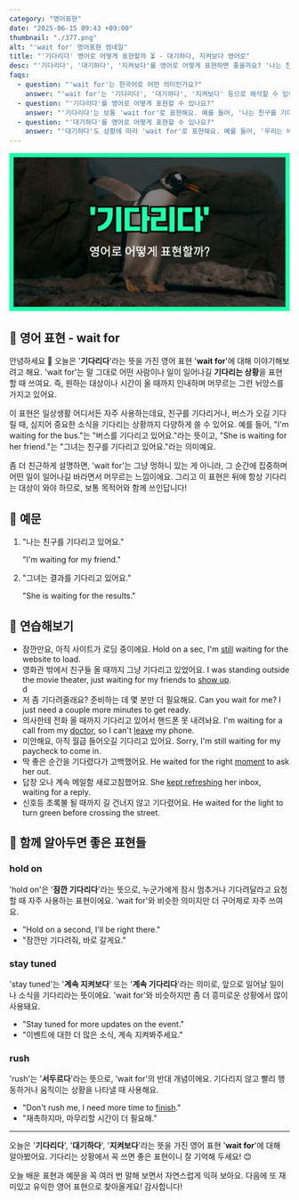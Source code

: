 ```yaml
---
category: "영어표현"
date: "2025-06-15 09:43 +09:00"
thumbnail: "./377.png"
alt: "'wait for' 영어표현 썸네일"
title: "'기다리다' 영어로 어떻게 표현할까 ⏳ - 대기하다, 지켜보다 영어로"
desc: "'기다리다', '대기하다', '지켜보다'를 영어로 어떻게 표현하면 좋을까요? '나는 친구를 기다리고 있어요.', '우리는 버스가 오길 기다려야 해요.' 등을 영어로 표현하는 법을 배워봅시다. 다양한 예문을 통해서 연습하고 본인의 표현으로 만들어 보세요."
faqs:
  - question: "'wait for'는 한국어로 어떤 의미인가요?"
    answer: "'wait for'는 '기다리다', '대기하다', '지켜보다' 등으로 해석할 수 있어요. 어떤 대상이나 일이 일어나길 인내하며 머무르는 상황을 뜻해요."
  - question: "'기다리다'를 영어로 어떻게 표현할 수 있나요?"
    answer: "'기다리다'는 보통 'wait for'로 표현해요. 예를 들어, '나는 친구를 기다리고 있어요.'는 'I'm waiting for my friend.'로 말해요."
  - question: "'대기하다'를 영어로 어떻게 표현할 수 있나요?"
    answer: "'대기하다'도 상황에 따라 'wait for'로 표현해요. 예를 들어, '우리는 버스가 오길 기다려야 해요.'는 'We have to wait for the bus.'라고 해요."
---
```


!['wait for' 영어표현](./377.png)

## 🌟 영어 표현 - wait for

안녕하세요 👋 오늘은 '**기다리다**'라는 뜻을 가진 영어 표현 '**wait for**'에 대해 이야기해보려고 해요. 'wait for'는 말 그대로 어떤 사람이나 일이 일어나길 **기다리는 상황**을 표현할 때 쓰여요. 즉, 원하는 대상이나 시간이 올 때까지 인내하며 머무르는 그런 뉘앙스를 가지고 있어요.

이 표현은 일상생활 어디서든 자주 사용하는데요, 친구를 기다리거나, 버스가 오길 기다릴 때, 심지어 중요한 소식을 기다리는 상황까지 다양하게 쓸 수 있어요. 예를 들어, "I'm waiting for the bus."는 "버스를 기다리고 있어요."라는 뜻이고, "She is waiting for her friend."는 "그녀는 친구를 기다리고 있어요."라는 의미예요.

좀 더 친근하게 설명하면, 'wait for'는 그냥 멍하니 있는 게 아니라, 그 순간에 집중하며 어떤 일이 일어나길 바라면서 머무르는 느낌이에요. 그리고 이 표현은 뒤에 항상 기다리는 대상이 와야 하므로, 보통 목적어와 함께 쓰인답니다!

## 📖 예문

1. "나는 친구를 기다리고 있어요."

   "I'm waiting for my friend."

2. "그녀는 결과를 기다리고 있어요."

   "She is waiting for the results."

## 💬 연습해보기

<ul data-interactive-list>

  <li data-interactive-item>
    <span data-toggler>잠깐만요, 아직 사이트가 로딩 중이에요.</span>
    <span data-answer>Hold on a sec, I'm <a href="/blog/in-english/254.still/">still</a> waiting for the website to load.</span>
  </li>

  <li data-interactive-item>
    <span data-toggler>영화관 밖에서 친구들 올 때까지 그냥 기다리고 있었어요.</span>
    <span data-answer>I was standing outside the movie theater, just waiting for my friends to <a href="/blog/in-english/381.show-up/">show up</a>.</span>
  </li>
d

  <li data-interactive-item>
    <span data-toggler>저 좀 기다려줄래요? 준비하는 데 몇 분만 더 필요해요.</span>
    <span data-answer>Can you wait for me? I just need a couple more minutes to get <a herf="/blog/in-english/325.ready/">ready</a>.</span>
  </li>

  <li data-interactive-item>
    <span data-toggler>의사한테 전화 올 때까지 기다리고 있어서 핸드폰 못 내려놔요.</span>
    <span data-answer>I'm waiting for a call from my <a href="/blog/in-english/563.doctor/">doctor</a>, so I can't <a href="/blog/in-english/402.leave/">leave</a> my phone.</span>
  </li>

  <li data-interactive-item>
    <span data-toggler>미안해요, 아직 월급 들어오길 기다리고 있어요.</span>
    <span data-answer>Sorry, I'm still waiting for my paycheck to come in.</span>
  </li>

  <li data-interactive-item>
    <span data-toggler>딱 좋은 순간을 기다렸다가 고백했어요.</span>
    <span data-answer>He waited for the right <a href="/blog/in-english/490.moment/">moment</a> to ask her out.</span>
  </li>

  <li data-interactive-item>
    <span data-toggler>답장 오나 계속 메일함 새로고침했어요.</span>
    <span data-answer>She <a href="/blog/in-english/291.keep-ing/">kept refreshing</a> her inbox, waiting for a reply.</span>
  </li>

  <li data-interactive-item>
    <span data-toggler>신호등 초록불 될 때까지 길 건너지 않고 기다렸어요.</span>
    <span data-answer>He waited for the light to turn green before crossing the street.</span>
  </li>

</ul>

## 🤝 함께 알아두면 좋은 표현들

### hold on

'hold on'은 '**잠깐 기다리다**'라는 뜻으로, 누군가에게 잠시 멈추거나 기다려달라고 요청할 때 자주 사용하는 표현이에요. 'wait for'와 비슷한 의미지만 더 구어체로 자주 쓰여요.

- "Hold on a second, I'll be right there."
- "잠깐만 기다려줘, 바로 갈게요."

### stay tuned

'stay tuned'는 '**계속 지켜보다**' 또는 '**계속 기다리다**'라는 의미로, 앞으로 일어날 일이나 소식을 기다리라는 뜻이에요. 'wait for'와 비슷하지만 좀 더 흥미로운 상황에서 많이 사용돼요.

- "Stay tuned for more updates on the event."
- "이벤트에 대한 더 많은 소식, 계속 지켜봐주세요."

### rush

'rush'는 '**서두르다**'라는 뜻으로, 'wait for'의 반대 개념이에요. 기다리지 않고 빨리 행동하거나 움직이는 상황을 나타낼 때 사용해요.

- "Don't rush me, I need more time to <a href="/blog/in-english/295.finish/">finish</a>."
- "재촉하지마, 마무리할 시간이 더 필요해."

---

오늘은 '**기다리다**', '**대기하다**', '**지켜보다**'라는 뜻을 가진 영어 표현 '**wait for**'에 대해 알아봤어요. 기다리는 상황에서 꼭 쓰면 좋은 표현이니 잘 기억해 두세요! 😊

오늘 배운 표현과 예문을 꼭 여러 번 말해 보면서 자연스럽게 익혀 보아요. 다음에 또 재미있고 유익한 영어 표현으로 찾아올게요! 감사합니다!
